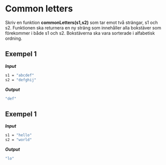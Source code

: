 # Common letters

Skriv en funktion **commonLetters(s1,s2)** som tar emot två strängar, s1 och s2. Funktionen ska returnera en ny sträng som innehåller alla bokstäver som förekommer i både s1 och s2. Bokstäverna ska vara sorterade i alfabetisk ordning.

## Exempel 1

**_Input_**

```bash
s1 = "abcdef"
s2 = "defghij"
```

**_Output_**

```bash
"def"
```

## Exempel 1

**_Input_**

```bash
s1 = "hello"
s2 = "world"
```

**_Output_**

```bash
"lo"
```
